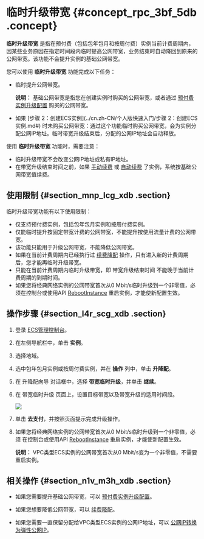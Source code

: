 # 临时升级带宽 {#concept_rpc_3bf_5db .concept}

**临时升级带宽** 是指在预付费（包括包年包月和按周付费）实例当前计费周期内，因某些业务原因在指定时间段内临时提高公网带宽，业务结束时自动降回到原来的公网带宽。该功能不会提升实例的基础公网带宽。

您可以使用 **临时升级带宽** 功能完成以下任务：

-   临时提升公网带宽。

    **说明：** 基础公网带宽是指您在创建实例时购买的公网带宽，或者通过 [预付费实例升级配置](cn.zh-CN/用户指南/实例/升降配/预付费实例升级配置.md#) 购买的公网带宽。

-   如果 [步骤 2：创建ECS实例](../cn.zh-CN/个人版快速入门/步骤 2：创建ECS实例.md#) 时未购买公网带宽：通过这个功能临时购买公网带宽，会为实例分配公网IP地址。临时带宽升级结束后，分配的公网IP地址会自动释放。


使用 **临时升级带宽** 功能时，需要注意：

-   临时升级带宽不会改变公网IP地址或私有IP地址。
-   在带宽升级结束时间之前，如果 [手动续费](../cn.zh-CN/产品定价/续费实例/手动续费.md#) 或 [自动续费](../cn.zh-CN/产品定价/续费实例/自动续费.md#) 了实例，系统按基础公网带宽值续费。

## 使用限制 {#section_mnp_lcg_xdb .section}

临时升级带宽功能有以下使用限制：

-   仅支持预付费实例，包括包年包月实例和按周付费实例。
-   仅能临时提升按固定带宽计费的公网带宽，不能提升按使用流量计费的公网带宽。
-   该功能只能用于升级公网带宽，不能降低公网带宽。
-   如果在当前计费周期内已经执行过 [续费降配](../cn.zh-CN/产品定价/续费实例/续费降配.md#) 操作，只有进入新的计费周期后，您才能再临时升级带宽。
-   只能在当前计费周期内临时升级带宽，即 带宽升级结束时间 不能晚于当前计费周期的到期时间。
-   如果您将经典网络实例的公网带宽首次从0 Mbit/s临时升级到一个非零值，必须在控制台或使用API [RebootInstance](../cn.zh-CN/API参考/实例/RebootInstance.md#) 重启实例，才能使新配置生效。

## 操作步骤 {#section_l4r_scg_xdb .section}

1.  登录 [ECS管理控制台](https://ecs.console.aliyun.com/?spm=a2c4g.11186623.2.9.FNEORG#/home)。
2.  在左侧导航栏中，单击 **实例**。
3.  选择地域。
4.  选中包年包月实例或按周付费实例，并在 **操作** 列中，单击 **升降配**。
5.  在 升降配向导 对话框中，选择 **带宽临时升级**，并单击 **继续**。
6.  在 带宽临时升级 页面上，设置目标带宽以及带宽升级的适用时间段。

    ![](http://static-aliyun-doc.oss-cn-hangzhou.aliyuncs.com/assets/img/9645/5427_zh-CN.png)

7.  单击 **去支付**，并按照页面提示完成升级操作。
8.  如果您将经典网络实例的公网带宽首次从0 Mbit/s临时升级到一个非零值，必须 在控制台或使用API [RebootInstance](../cn.zh-CN/API参考/实例/RebootInstance.md#) 重启实例，才能使新配置生效。

    **说明：** VPC类型ECS实例的公网带宽首次从0 Mbit/s变为一个非零值，不需要重启实例。


## 相关操作 {#section_n1v_m3h_xdb .section}

-   如果您需要提升基础公网带宽，可以 [预付费实例升级配置](cn.zh-CN/用户指南/实例/升降配/预付费实例升级配置.md#)。

-   如果您想要降低公网带宽，可以 [续费降配](../cn.zh-CN/产品定价/续费实例/续费降配.md#)。

-   如果您需要一直保留分配给VPC类型ECS实例的公网IP地址，可以 [公网IP转换为弹性公网IP](cn.zh-CN/用户指南/实例/修改IP地址/公网IP转换为弹性公网IP.md#)。


